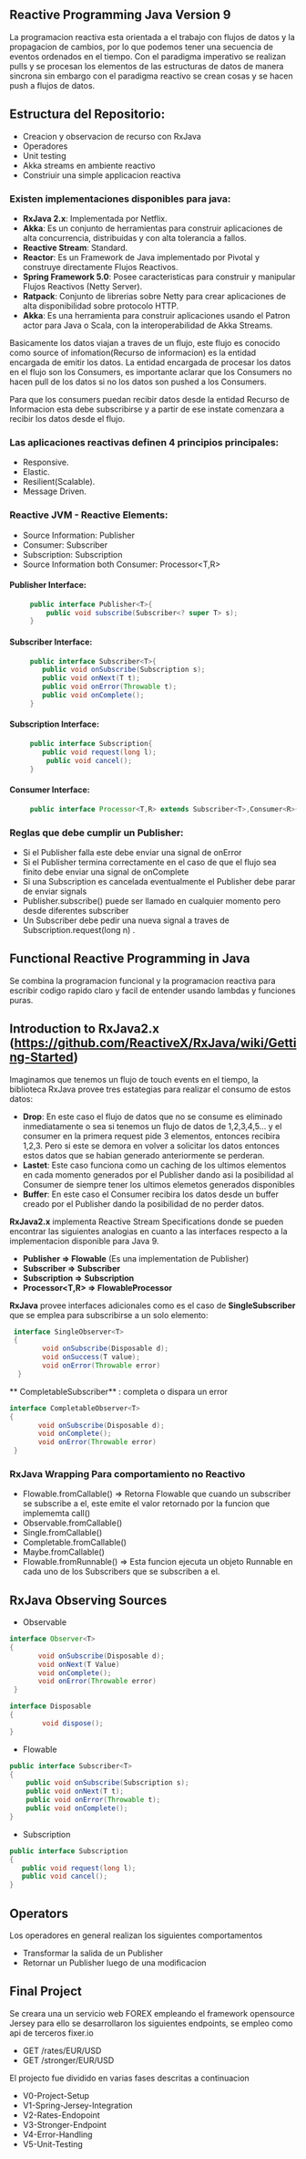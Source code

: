 ## Reactive Programming Java Version 9

La programacion reactiva esta orientada a el trabajo con flujos de datos y la propagacion de cambios, por lo que podemos tener
una secuencia de eventos ordenados en el tiempo. Con el paradigma imperativo se realizan pulls y se procesan los elementos de
las estructuras de datos de manera sincrona sin embargo con el paradigma reactivo se crean cosas y se hacen push a flujos de datos.

## Estructura del Repositorio:
* Creacion y observacion de recurso con  RxJava
* Operadores
* Unit testing
* Akka streams en ambiente reactivo
* Constriuir una simple applicacion reactiva

### Existen implementaciones disponibles para java:
* **RxJava 2.x**: Implementada por Netflix.
* **Akka**: Es un conjunto de herramientas para construir aplicaciones de alta concurrencia, distribuidas y con alta tolerancia a fallos.
 * **Reactive Stream**: Standard.
 * **Reactor**: Es un Framework de Java implementado por Pivotal y construye directamente Flujos Reactivos.
 * **Spring Framework 5.0**: Posee caracteristicas para construir y manipular Flujos Reactivos (Netty Server).
 * **Ratpack**: Conjunto de librerias sobre Netty para crear aplicaciones de alta disponibilidad sobre protocolo HTTP.
 * **Akka**: Es una herramienta para construir aplicaciones usando el Patron actor para Java o Scala, con la interoperabilidad de Akka Streams.
    
Basicamente los datos viajan a traves de un flujo, este flujo es conocido como source of infomation(Recurso de informacion) es 
la entidad encargada de emitir los datos. La entidad encargada de procesar los datos en el flujo son los Consumers, es importante 
aclarar que los Consumers no hacen pull de los datos si no los datos son pushed a los Consumers.
 
Para que los consumers puedan recibir datos desde la entidad Recurso de Informacion esta debe subscribirse y a partir de ese instate
comenzara a recibir los datos desde el flujo. 
 
    
### Las aplicaciones reactivas definen 4 principios principales:
 * Responsive.
 * Elastic.
 * Resilient(Scalable).
 * Message Driven.
  
### Reactive JVM - Reactive Elements:
* Source Information: Publisher<T>
* Consumer: Subscriber<T>
* Subscription: Subscription
* Source Information both Consumer: Processor<T,R>

#### Publisher Interface:

```java
     public interface Publisher<T>{
         public void subscribe(Subscriber<? super T> s);
     }
```
       

#### Subscriber Interface:

```java
     public interface Subscriber<T>{
        public void onSubscribe(Subscription s);
        public void onNext(T t);
        public void onError(Throwable t);
        public void onComplete();
     }
```
  

#### Subscription Interface:

```java
     public interface Subscription{
        public void request(long l);
       	 public void cancel();
     }
```


#### Consumer Interface:
   
```java
     public interface Processor<T,R> extends Subscriber<T>,Consumer<R>{}
```
   
### Reglas que debe cumplir un Publisher:
* Si el Publisher falla este debe enviar una signal de onError
* Si el Publisher termina correctamente en el caso de que el flujo sea finito debe enviar una signal de onComplete
* Si una Subscription es cancelada eventualmente el Publisher debe parar de enviar signals
* Publisher.subscribe() puede ser llamado en cualquier momento pero desde diferentes subscriber
* Un Subscriber debe pedir una nueva signal a traves de Subscription.request(long n) .

## Functional Reactive Programming in Java
Se combina la programacion funcional y la programacion reactiva para escribir codigo rapido claro y facil de entender
usando lambdas y funciones puras.

## Introduction to RxJava2.x (https://github.com/ReactiveX/RxJava/wiki/Getting-Started)
Imaginamos que tenemos un flujo de touch events en el tiempo, la biblioteca RxJava provee tres estategias para realizar el consumo de estos datos:
* **Drop**:  En este caso el flujo de datos que no se consume es eliminado inmediatamente o sea si tenemos un flujo de datos de 1,2,3,4,5... y el consumer en la primera request pide 3 elementos, entonces recibira 1,2,3. Pero si este se demora en volver a solicitar los datos entonces estos datos que se habian generado anteriormente se perderan. 
* **Lastet**: Este caso funciona como un caching de los ultimos elementos en cada momento generados por el Publisher dando asi la posibilidad al Consumer de siempre tener los ultimos elemetos generados disponibles
* **Buffer**:  En este caso el Consumer recibira los datos desde un buffer creado por el Publisher dando la posibilidad de no perder datos.

**RxJava2.x** implementa Reactive Stream Specifications donde se pueden encontrar las siguientes analogias en cuanto a las interfaces respecto a la implementacion disponible para Java 9.
* **Publisher<T> => Flowable<T>** (Es una implementation de Publisher<T>)
* **Subscriber<T> => Subscriber<T>**
* **Subscription  => Subscription**
* **Processor<T,R> => FlowableProcessor<T>**

**RxJava** provee interfaces adicionales como es el caso de **SingleSubscriber<T>** que se emplea para subscribirse a un solo elemento:
 
```java
 interface SingleObserver<T>
 {
     	void onSubscribe(Disposable d);
     	void onSuccess(T value);
     	void onError(Throwable error)
  }
```
** CompletableSubscriber** : completa o dispara un error
 
 ``` java
 interface CompletableObserver<T>
 {
     	void onSubscribe(Disposable d);
     	void onComplete();
     	void onError(Throwable error)
  }
   ```
### RxJava Wrapping Para comportamiento no Reactivo
* Flowable.fromCallable() => Retorna Flowable que cuando un subscriber se subscribe a el, este emite el valor retornado por la funcion que implememta call()
* Observable.fromCallable()
* Single.fromCallable()
* Completable.fromCallable()
* Maybe.fromCallable()
* Flowable.fromRunnable() => Esta funcion ejecuta un objeto Runnable en cada uno de los Subscribers que se subscriben a el.

## RxJava Observing Sources

* Observable<T>

 ``` java
 interface Observer<T>
 {
     	void onSubscribe(Disposable d);
     	void onNext(T Value)
     	void onComplete();
     	void onError(Throwable error)
  }
  ```
     
 ``` java
 interface Disposable
 {
		 void dispose();
 }
 ```
* Flowable<T>

 ```java
public interface Subscriber<T>
 {
     public void onSubscribe(Subscription s);
     public void onNext(T t);
     public void onError(Throwable t);
     public void onComplete();
 }
```
* Subscription

 ```java
public interface Subscription
{
    public void request(long l);
    public void cancel();
}
```

## Operators
Los operadores en general realizan los siguientes comportamentos
* Transformar la salida de un Publisher
* Retornar un Publisher luego de una modificacion

## Final Project
Se creara una un servicio web FOREX empleando el framework opensource Jersey para ello se desarrollaron los siguientes endpoints, se empleo como api de terceros fixer.io
* GET /rates/EUR/USD
* GET /stronger/EUR/USD

El projecto fue dividido en varias fases descritas a continuacion
* V0-Project-Setup
* V1-Spring-Jersey-Integration
* V2-Rates-Endopoint
* V3-Stronger-Endpoint
* V4-Error-Handling
* V5-Unit-Testing